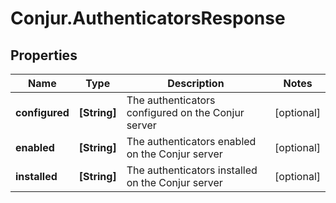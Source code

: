 # Conjur.AuthenticatorsResponse

## Properties

Name | Type | Description | Notes
------------ | ------------- | ------------- | -------------
**configured** | **[String]** | The authenticators configured on the Conjur server | [optional] 
**enabled** | **[String]** | The authenticators enabled on the Conjur server | [optional] 
**installed** | **[String]** | The authenticators installed on the Conjur server | [optional] 


